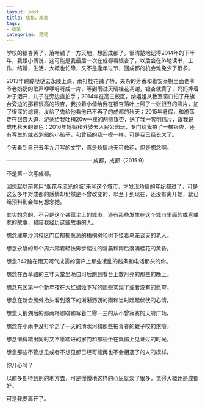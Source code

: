 ```yaml
---
layout: post
title: 成都，成都
tags:
- 随笔
categories: 随笔
---
```

学校的银杏黄了，落叶铺了一方天地，想回成都了。很清楚地记得2014年的下半年，我跟小倩说，这可能是我最后一次在成都看银杏了，以后会在外地读书，工作，结婚，生活，大概也忙碌，又不是逢年过节，回成都的机会难免少了很多。

2013年蹦蹦哒哒去永陵上课，雨打桂花铺了桥，夹杂的芳香和着安泰榭里面老爷爷老奶奶的歌声咿咿呀呀成一片，等到雨过天晴桂花凋谢，银杏就黄了，妈妈捧着叶子洒开，儿子在旁边直拍手；2014年在高三校区，纳姐姐从教室窗口拍了升旗台旁边的那颗很高的银杏，我拉着小倩给我在银杏落叶上照了一张很丑的照片，加了很深的滤镜，发给了鬼给他看他已不再了的成都的秋天；2015年暑假，和游荡走在银杏大道，游荡给我吐槽20w一棵的两侧银杏，送了我一套明信片，跟我说成电秋天的景色；2016年妈妈和外婆去人民公园玩，专门给我拍了一棵银杏，还有写生的或者划船的小孩子，和曾经的我一模一样，可是我已经长大了。

今天看到自己去年九月写的文字，真是矫情地无可救药，但是想念啊。

————————————————
成都，成都（2015.9）

不是第一次写成都。

回想起以前套用“烟花与流光的城”来写这个城市，才发现矫情的年纪都过了，可是这么多年对成都的感情却仍然是不曾改变的，以至于到现在，还没有离开她，就已经预料到会如何想念她。

其实想念的，不只是这个甚嚣尘上的城市，还有那些发生在这个城市里面的或喜或悲的故事，和陪我经历这些故事的人。

想念成电沙河校区门口郁郁葱葱的梧桐树和树下挂着鸟笼谈天的老人。

想念永陵的每个周六踏着轻快脚步踏过的清晨和雨后落满桂花的黄昏。

想念342路在雨天呵气成雾的窗户上那些凌乱的线条和电话那头的你。

想念在百草路的三寸天堂里晚自习后跑到看台上数月亮的那些的晚上。

想念东区第一个新年夜在大红蜡烛下写的那些实现了或者没有的愿望。

想念在新会展外抬头看到落下的淅淅沥沥的雨和当时起起伏伏的心情。

想念天鹅湖后的那两杯咖啡和写着二零一三的从不曾寂寞的天府广场。

想念在小雨中没打伞走了一天的清水河和那些被青春的蚊子咬的疙瘩。

想念懒得踏出同时又不愿踏进的家门和那些坐在飘窗上见证过的时光。

想念那些不管想见或者不想见都已经可能再也不会相遇了的人的模样。

你开心吗？

以前多期待到别的地方去，可是慢慢地这样的心思就淡了很多，觉得大概还是成都好。

可是我要离开了。